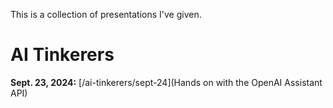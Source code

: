 This is a collection of presentations I've given. 

# AI Tinkerers

**Sept. 23, 2024:** [/ai-tinkerers/sept-24](Hands on with the OpenAI Assistant API) 